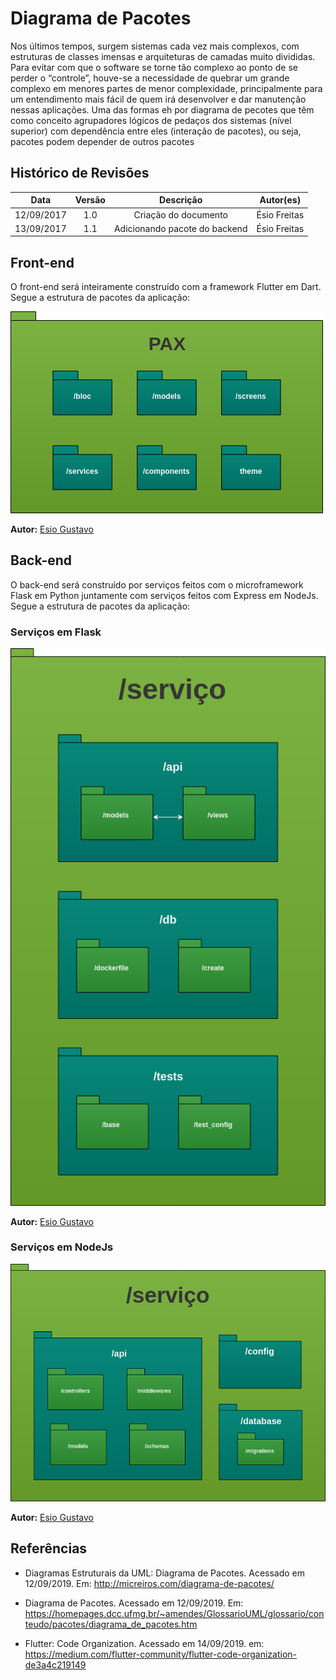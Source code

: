 # Diagrama de Pacotes

Nos últimos tempos, surgem sistemas cada vez mais complexos, com estruturas de classes imensas e arquiteturas de camadas muito divididas. Para evitar com que o software se torne tão complexo ao ponto de se perder o “controle”, houve-se a necessidade de quebrar um grande complexo em menores partes de menor complexidade, principalmente para um entendimento mais fácil de quem irá desenvolver e dar manutenção nessas aplicações. Uma das formas eh por diagrama de pecotes que têm como conceito agrupadores lógicos de pedaços dos sistemas (nível superior) com dependência entre eles (interação de pacotes), ou seja, pacotes podem depender de outros pacotes

## Histórico de Revisões

| Data | Versão | Descrição | Autor(es) |
| :--: | :----: | :-------: | :-------: |
| 12/09/2017     |  1.0       |  Criação do documento         |      Ésio Freitas     |
| 13/09/2017     |  1.1       |  Adicionando pacote do backend         |      Ésio Freitas     |



## Front-end

O front-end será inteiramente construído com a framework Flutter em Dart. Segue a estrutura de pacotes da aplicação:

![front](../../../assets/pacotesFront.png)

**Autor:** [Esio Gustavo](https://github.com/EsioFreitas)

## Back-end

O back-end será construído por serviços feitos com o microframework Flask em Python juntamente com serviços feitos com Express em NodeJs. Segue a estrutura de pacotes da aplicação:

### Serviços em Flask

![front](../../../assets/pacotesBackFlask.png)

**Autor:** [Esio Gustavo](https://github.com/EsioFreitas)

### Serviços em NodeJs

![front](../../../assets/pacotesBackNode.png)

**Autor:** [Esio Gustavo](https://github.com/EsioFreitas)

## Referências

- Diagramas Estruturais da UML: Diagrama de Pacotes. Acessado em 12/09/2019. Em: <http://micreiros.com/diagrama-de-pacotes/>

- Diagrama de Pacotes. Acessado em 12/09/2019. Em: <https://homepages.dcc.ufmg.br/~amendes/GlossarioUML/glossario/conteudo/pacotes/diagrama_de_pacotes.htm>  

* Flutter: Code Organization. Acessado em 14/09/2019. em: <https://medium.com/flutter-community/flutter-code-organization-de3a4c219149>
